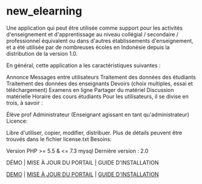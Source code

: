 new_elearning
=============
Une application qui peut être utilisée comme support pour les activités d'enseignement et d'apprentissage au niveau collégial / secondaire / professionnel équivalent ou dans d'autres établissements d'enseignement, et a été utilisée par de nombreuses écoles en Indonésie depuis la distribution de la version 1.0.

En général, cette application a les caractéristiques suivantes :

Annonce
Messages entre utilisateurs
Traitement des données des étudiants
Traitement des données des enseignants
Devoirs (choix multiples, essai et téléchargement)
Examens en ligne
Partager du matériel
Discussion matérielle
Horaire des cours étudiants
Pour les utilisateurs, il se divise en trois, à savoir :

Élève
prof
Administrateur (Enseignant agissant en tant qu'administrateur)
Licence:

Libre d'utiliser, copier, modifier, distribuer. Plus de détails peuvent être trouvés dans le fichier license.txt
Besoins:

Version PHP >= 5.5 & <= 7.3
mysql
Dernière version : 2.0

DÉMO | MISE À JOUR DU PORTAIL | GUIDE D'INSTALLATION

<a href="http://www.dokumenary.net/demo-aplikasi-elearning/">DEMO</a> | <a href="http://dokumenary.net">MISE À JOUR DU PORTAIL</a> | <a href="http://www.dokumenary.net/2015/08/23/new-elearning-versi-1-0/">GUIDE D'INSTALLATION</a>
